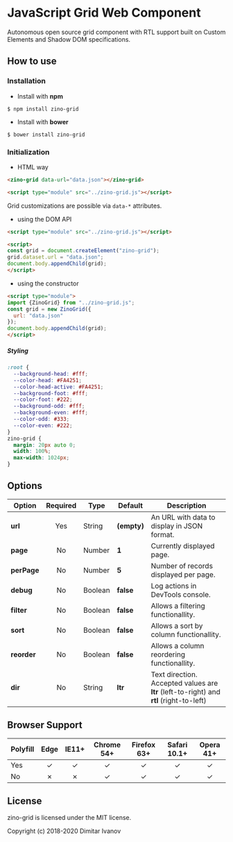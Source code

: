 # JavaScript Grid Web Component
Autonomous open source grid component with RTL support built on Custom Elements and Shadow DOM specifications.

## How to use

### Installation
- Install with **npm**
```
$ npm install zino-grid
```

- Install with **bower**
```
$ bower install zino-grid
```

### Initialization
- HTML way
```html
<zino-grid data-url="data.json"></zino-grid>

<script type="module" src="../zino-grid.js"></script>
```
Grid customizations are possible via `data-*` attributes.

- using the DOM API
```html
<script type="module" src="../zino-grid.js"></script>

<script>
const grid = document.createElement("zino-grid");
grid.dataset.url = "data.json";
document.body.appendChild(grid);
</script>
```

- using the constructor
```html
<script type="module">
import {ZinoGrid} from "../zino-grid.js";
const grid = new ZinoGrid({
  url: "data.json"
});
document.body.appendChild(grid);
</script>
```

##### Styling
```css
:root {
  --background-head: #fff;
  --color-head: #FA4251;
  --color-head-active: #FA4251;
  --background-foot: #fff;
  --color-foot: #222;
  --background-odd: #fff;
  --background-even: #fff;
  --color-odd: #333;
  --color-even: #222;
}
zino-grid {
  margin: 20px auto 0;
  width: 100%;
  max-width: 1024px;
}
```

## Options
|Option|Required|Type|Default|Description|
|---|:---:|---|---|---|
|**url**|Yes|String|**(empty)**|An URL with data to display in JSON format.|
|**page**|No|Number|**1**|Currently displayed page.|
|**perPage**|No|Number|**5**|Number of records displayed per page.|
|**debug**|No|Boolean|**false**|Log actions in DevTools console.|
|**filter**|No|Boolean|**false**|Allows a filtering functionallity.|
|**sort**|No|Boolean|**false**|Allows a sort by column functionallity.|
|**reorder**|No|Boolean|**false**|Allows a column reordering functionallity.|
|**dir**|No|String|**ltr**|Text direction. Accepted values are **ltr** (left-to-right) and **rtl** (right-to-left)|

## Browser Support
|Polyfill|Edge|IE11+|Chrome 54+|Firefox 63+|Safari 10.1+|Opera 41+|
|---|:---:|:---:|:---:|:---:|:---:|:---:|
|Yes|✓|✓|✓|✓|✓|✓|
|No|✗|✗|✓|✓|✓|✓| 

## License
zino-grid is licensed under the MIT license.

Copyright (c) 2018-2020 Dimitar Ivanov
